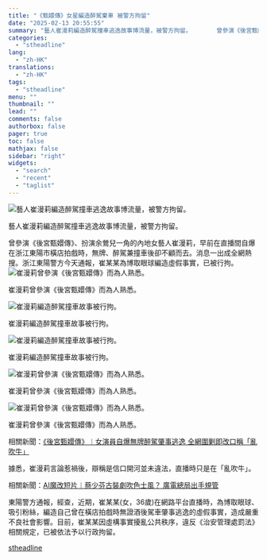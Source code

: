 ```yaml
---
title: "《甄嬛傳》女星編造醉駕棄車 被警方拘留"
date: "2025-02-13 20:55:55"
summary: "藝人崔漫莉編造醉駕撞車逃逸故事博流量，被警方拘留。       曾參演《後宮甄嬛傳》、扮演余..."
categories:
  - "stheadline"
lang:
  - "zh-HK"
translations:
  - "zh-HK"
tags:
  - "stheadline"
menu: ""
thumbnail: ""
lead: ""
comments: false
authorbox: false
pager: true
toc: false
mathjax: false
sidebar: "right"
widgets:
  - "search"
  - "recent"
  - "taglist"
---
```


![藝人崔漫莉編造醉駕撞車逃逸故事博流量，被警方拘留。](https://image.stheadline.com/f/680p0/0x0/100/none/12090989e03bf26fb88f39b11db6b685/stheadline/inewsmedia/20250213/_2025021320490126478.jpg)

藝人崔漫莉編造醉駕撞車逃逸故事博流量，被警方拘留。




曾參演《後宮甄嬛傳》、扮演余鶯兒一角的內地女藝人崔漫莉，早前在直播間自爆在浙江東陽市橫店拍戲時，無牌、醉駕兼撞車後卻不顧而去。消息一出成全網熱搜。浙江東陽警方今天通報，崔某某為博取眼球編造虛假事實，已被行拘。
 ![崔漫莉曾參演《後宮甄嬛傳》而為人熟悉。](https://image.hkhl.hk/f/1024p0/0x0/100/none/1a430e89e3b1eef96dfd3e5167f745f4/2025-02/641_1.jpg)


崔漫莉曾參演《後宮甄嬛傳》而為人熟悉。



 ![崔漫莉編造醉駕撞車故事被行拘。](https://image.hkhl.hk/f/1024p0/0x0/100/none/6f59befba85a81af327f6a27e20dd53a/2025-02/4554.jpg)


崔漫莉編造醉駕撞車故事被行拘。



 ![崔漫莉編造醉駕撞車故事被行拘。](https://image.hkhl.hk/f/1024p0/0x0/100/none/bffac7bacc1a53e8ce4719f82cb323db/2025-02/5174fe1f-4166-45ad-a90d-105d316a0ed9.jpg)


崔漫莉編造醉駕撞車故事被行拘。



 ![崔漫莉曾參演《後宮甄嬛傳》而為人熟悉。](https://image.hkhl.hk/f/1024p0/0x0/100/none/e6d1698a4407adf1651a8cb635887a4c/2025-02/3378379f10e649b5a0ab97b370af28d0_tplv-tt-large.jpg)


崔漫莉曾參演《後宮甄嬛傳》而為人熟悉。



 ![崔漫莉曾參演《後宮甄嬛傳》而為人熟悉。](https://image.hkhl.hk/f/1024p0/0x0/100/none/66bef8a408ca9904c601657b28aff2c8/2025-02/f779b9898c6347949c0e3d82e9c0f38a.jpg)


崔漫莉曾參演《後宮甄嬛傳》而為人熟悉。




相關新聞：[《後宮甄嬛傳》︱女演員自爆無牌醉駕肇事逃逸 全網圍剿即改口稱「亂吹牛」](https://www.stheadline.com/realtime-china/3428113/%E5%BE%8C%E5%AE%AE%E7%94%84%E5%AC%9B%E5%82%B3%E5%A5%B3%E6%BC%94%E5%93%A1%E8%87%AA%E7%88%86%E7%84%A1%E7%89%8C%E9%86%89%E9%A7%95%E8%82%87%E4%BA%8B%E9%80%83%E9%80%B8-%E5%85%A8%E7%B6%B2%E5%9C%8D%E5%89%BF%E5%8D%B3%E6%94%B9%E5%8F%A3%E7%A8%B1%E4%BA%82%E5%90%B9%E7%89%9B)

據悉，崔漫莉言論惹禍後，辯稱是信口開河並未違法，直播時只是在「亂吹牛」。  

  

相關新聞：[AI魔改短片︱蔡少芬古裝劇吹色士風？ 廣電總局出手規管](https://www.stheadline.com/realtime-china/3409029/AI%E9%AD%94%E6%94%B9%E7%9F%AD%E7%89%87%E8%94%A1%E5%B0%91%E8%8A%AC%E5%8F%A4%E8%A3%9D%E5%8A%87%E5%90%B9%E8%89%B2%E5%A3%AB%E9%A2%A8-%E5%BB%A3%E9%9B%BB%E7%B8%BD%E5%B1%80%E5%87%BA%E6%89%8B%E8%A6%8F%E7%AE%A1)

東陽警方通報，經查，近期，崔某某(女，36歲)在網路平台直播時，為博取眼球、吸引粉絲，編造自己曾在橫店拍戲時無證酒後駕車肇事逃逸的虛假事實，造成嚴重不良社會影響。目前，崔某某因虛構事實擾亂公共秩序，違反《治安管理處罰法》相關規定，已被依法予以行政拘留。

[stheadline](https://std.stheadline.com/realtime/article/2052650/即時-中國-甄嬛傳-女星編造醉駕棄車-被警方拘留)
